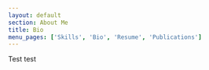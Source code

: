 ```yaml
---
layout: default
section: About Me
title: Bio
menu_pages: ['Skills', 'Bio', 'Resume', 'Publications']
---
```


Test test
